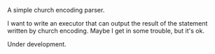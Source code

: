 
A simple church encoding parser.

I want to write an executor that can output the result of the statement written by church encoding. Maybe I get in some trouble, but it's ok.

Under development.

